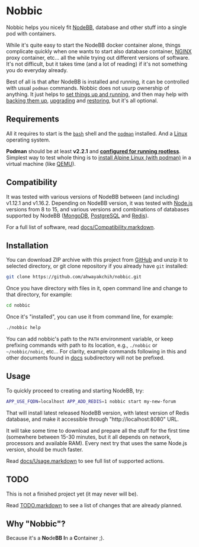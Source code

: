 Nobbic
======

Nobbic helps you nicely fit [NodeBB](https://nodebb.org/), database and other stuff into a single pod with containers.

While it's quite easy to start the NodeBB docker container alone, things complicate quickly when one wants to start also database container, [NGINX](https://www.nginx.com/) proxy container, etc... all the while trying out different versions of software. It's not difficult, but it takes time (and a lot of reading) if it's not something you do everyday already.

Best of all is that after NodeBB is installed and running, it can be controlled with usual `podman` commands.
Nobbic does not usurp ownership of anything. It just helps to [set things up and running](./docs/actions/start.markdown), and then may help with [backing them up](./docs/actions/backup.markdown), [upgrading](./docs/actions/upgrade.markdown) and [restoring](./docs/actions/restore.markdown), but it's all optional.


## Requirements

All it requires to start is the [`bash`](https://www.gnu.org/software/bash/) shell and the [`podman`](https://podman.io/) installed. And a [Linux](https://www.linux.org/) operating system.

**Podman** should be at least **v2.2.1** and **[configured for running rootless](https://github.com/containers/podman/blob/master/docs/tutorials/rootless_tutorial.md)**.
Simplest way to test whole thing is to [install Alpine Linux (with podman)](./docs/SetupPodmanOnAlpineHost.markdown) in a virtual machine (like [QEMU](https://www.qemu.org/)).


## Compatibility

It was tested with various versions of NodeBB between (and including) v1.12.1 and v1.16.2.
Depending on NodeBB version, it was tested with [Node.js](https://nodejs.org/) versions from 8 to 15, and various versions and combinations of databases supported by NodeBB ([MongoDB](https://www.mongodb.com/), [PostgreSQL](https://www.postgresql.org/) and [Redis](https://redis.io/)).

For a full list of software, read [docs/Compatibility.markdown](./docs/Compatibility.markdown).


## Installation

You can download ZIP archive with this project from [GitHub](https://github.com/ahwayakchih/nobbic)
and unzip it to selected directory, or git clone repository if you already have `git` installed:

```sh
git clone https://github.com/ahwayakchih/nobbic.git
```

Once you have directory with files in it, open command line and change to that directory, for example:

```sh
cd nobbic
```

Once it's "installed", you can use it from command line, for example:

```sh
./nobbic help
```

You can add nobbic's path to the `PATH` environment variable, or keep prefixing commands with path to its location, e.g., `./nobbic` or `~/nobbic/nobic`, etc...
For clarity, example commands following in this and other documents found in [docs](./docs) subdirectory will not be prefixed.


## Usage

To quickly proceed to creating and starting NodeBB, try:

```sh
APP_USE_FQDN=localhost APP_ADD_REDIS=1 nobbic start my-new-forum
```

That will install latest released NodeBB version, with latest version of Redis database, and make it accessible through "http://localhost:8080" URL.

It will take some time to download and prepare all the stuff for the first time (somewhere between 15-30 minutes, but it all depends on network, processors and available RAM).
Every next try that uses the same Node.js version, should be much faster.

Read [docs/Usage.markdown](./docs/Usage.markdown) to see full list of supported actions.


## TODO

This is not a finished project yet (it may never will be).

Read [TODO.markdown](./TODO.markdown) to see a list of changes that are already planned.


## Why "Nobbic"?

Because it's a **No**de**BB** **I**n a **C**ontainer ;).
